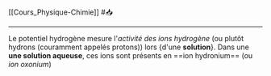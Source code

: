 [[Cours_Physique-Chimie]] #📥 

---
Le potentiel hydrogène mesure l'*activité des ions hydrogène* (ou plutôt hydrons (couramment appelés protons)) lors {d'une **solution**}. Dans une **une solution aqueuse**, ces ions sont présents en ==ion hydronium== (ou *ion oxonium*)